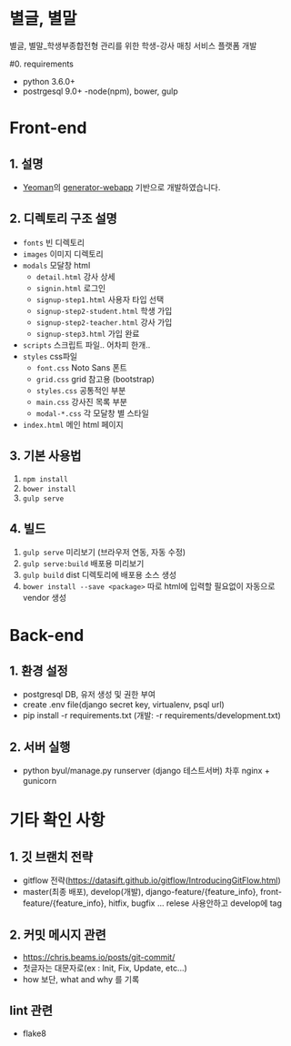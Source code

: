 별글, 별말
===
별글, 별말_학생부종합전형 관리를 위한 학생-강사 매칭 서비스 플랫폼 개발

#0. requirements

- python 3.6.0+
- postrgesql 9.0+
-node(npm), bower, gulp

# Front-end

## 1. 설명

- [Yeoman](http://yeoman.io)의 [generator-webapp](https://github.com/yeoman/generator-webapp) 기반으로 개발하였습니다.

## 2. 디렉토리 구조 설명

- `fonts` 빈 디렉토리
- `images` 이미지 디렉토리
- `modals` 모달창 html
  - `detail.html` 강사 상세
  - `signin.html` 로그인
  - `signup-step1.html` 사용자 타입 선택
  - `signup-step2-student.html` 학생 가입
  - `signup-step2-teacher.html` 강사 가입
  - `signup-step3.html` 가입 완료
- `scripts` 스크립트 파일.. 어차피 한개..
- `styles` css파일
  - `font.css` Noto Sans 폰트
  - `grid.css` grid 참고용 (bootstrap)
  - `styles.css` 공통적인 부분
  - `main.css` 강사진 목록 부분
  - `modal-*.css` 각 모달창 별 스타일
- `index.html` 메인 html 페이지

## 3. 기본 사용법

  1. `npm install`
  2. `bower install`
  3. `gulp serve`

## 4. 빌드

  1. `gulp serve` 미리보기 (브라우저 연동, 자동 수정)
  2. `gulp serve:build` 배포용 미리보기
  3. `gulp build` dist 디렉토리에 배포용 소스 생성
  4. `bower install --save <package>` 따로 html에 입력할 필요없이 자동으로 vendor 생성

# Back-end

## 1. 환경 설정

- postgresql DB, 유저 생성 및 권한 부여
- create .env file(django secret key, virtualenv, psql url)
- pip install -r requirements.txt (개발: -r requirements/development.txt)

## 2. 서버 실행

- python byul/manage.py runserver (django 테스트서버) 차후 nginx + gunicorn


# 기타 확인 사항 

## 1. 깃 브랜치 전략
- gitflow 전략(https://datasift.github.io/gitflow/IntroducingGitFlow.html)
- master(최종 배포), develop(개발), django-feature/{feature_info}, front-feature/{feature_info}, hitfix, bugfix ... relese 사용안하고 develop에 tag

## 2. 커밋 메시지 관련
- https://chris.beams.io/posts/git-commit/
- 첫글자는 대문자로(ex : Init, Fix, Update, etc...)
- how 보단, what and why 를 기록

## lint 관련
- flake8
